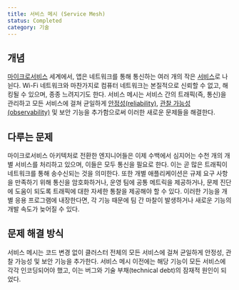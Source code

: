 ```yaml
---
title: 서비스 메시 (Service Mesh)
status: Completed
category: 기술
---
```


## 개념

[마이크로서비스](/ko/microservices/) 세계에서, 앱은 네트워크를 통해 통신하는 여러 개의 작은 [서비스](/service/)로 나뉜다. Wi-Fi 네트워크와 마찬가지로 컴퓨터 네트워크는 본질적으로 신뢰할 수 없고, 해킹될 수 있으며, 종종 느려지기도 한다. 서비스 메시는 서비스 간의 트래픽(즉, 통신)을 관리하고 모든 서비스에 걸쳐 균일하게 [안정성(reliability)](/reliability/), [관찰 가능성(observability)](/observability/) 및 보안 기능을 추가함으로써 이러한 새로운 문제들을 해결한다.

## 다루는 문제

마이크로서비스 아키텍처로 전환한 엔지니어들은 이제 수백에서 심지어는 수천 개의 개별 서비스를 처리하고 있으며, 이들은 모두 통신을 필요로 한다. 이는 곧 많은 트래픽이 네트워크를 통해 송수신되는 것을 의미한다. 또한 개별 애플리케이션은 규제 요구 사항을 만족하기 위해 통신을 암호화하거나, 운영 팀에 공통 메트릭을 제공하거나, 문제 진단에 도움이 되도록 트래픽에 대한 자세한 통찰을 제공해야 할 수 있다. 이러한 기능을 개별 응용 프로그램에 내장한다면, 각 기능 때문에 팀 간 마찰이 발생하거나 새로운 기능의 개발 속도가 늦어질 수 있다.

## 문제 해결 방식

서비스 메시는 코드 변경 없이 클러스터 전체의 모든 서비스에 걸쳐 균일하게 안정성, 관찰 가능성 및 보안 기능을 추가한다. 서비스 메시 이전에는 해당 기능이 모든 서비스에 각각 인코딩되어야 했고, 이는 버그와 기술 부채(technical debt)의 잠재적 원인이 되었다.
